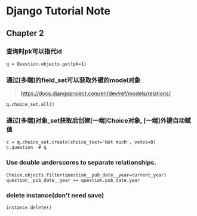 Django Tutorial Note
====================

Chapter 2
---------

### 查询时pk可以指代id

    q = Question.objects.get(pk=1)

### 通过[多端]的field_set可以获取外键的model对象

> <https://docs.djangoproject.com/en/dev/ref/models/relations/>

    q.choice_set.all()

### 通过[多端]对象_set获取后创建[一端]Choice对象, [一端]外键自动赋值

    c = q.choice_set.create(choice_text='Not much', votes=0)
    c.question  # q

### Use double underscores to separate relationships.

    Choice.objects.filter(question__pub_date__year=current_year)
    question__pub_date__year == question.pub_date.year

### delete instance(don't need save)

    instance.delete()
